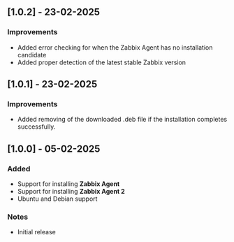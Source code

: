 ## [1.0.2] - 23-02-2025

### Improvements
- Added error checking for when the Zabbix Agent has no installation candidate
- Added proper detection of the latest stable Zabbix version

## [1.0.1] - 23-02-2025

### Improvements
- Added removing of the downloaded .deb file if the installation completes successfully.

## [1.0.0] - 05-02-2025

### Added
- Support for installing **Zabbix Agent**
- Support for installing **Zabbix Agent 2**
- Ubuntu and Debian support

### Notes
- Initial release